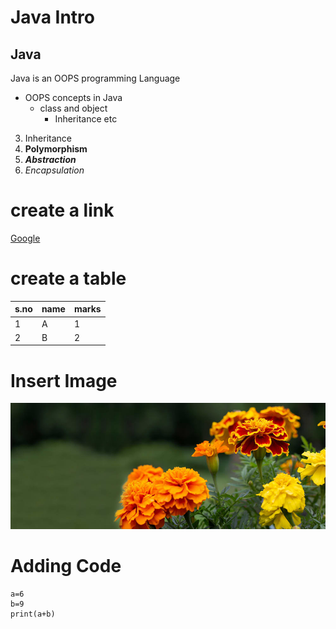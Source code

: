 # Java Intro
## Java 
Java is an OOPS programming Language
* OOPS concepts in Java
  * class and object
    * Inheritance etc
    
3. Inheritance 
4. **Polymorphism**
5. ***Abstraction***
6. *Encapsulation*

# create a link
[Google](www.google.com)

# create a table

s.no|name|marks
----|----|------
1|A|1
2|B|2

# Insert Image
![MariGold](https://github.com/akhilaumma/colrepo/blob/main/Marigold.jpg)

# Adding Code
    a=6
    b=9
    print(a+b)
